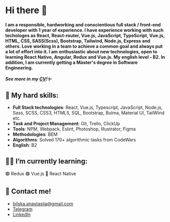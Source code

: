 # Hi there 👋

#### I am a responsible, hardworking and conscientious full stack / front-end developer with 1 year of experience. I have experience working with such techologes as React, React-router, Vue.js, JavaScript, TypeScript, Vue.js, HTML, CSS, SASS(Scss), Bootstrap, Tailwind, Node.js, Express and others. Love working in a team to achieve a common goal and always put a lot of effort into it. I am enthusiastic about new technologies, open to learning React Native, Angular, Redux and Vue.js. My english level - B2. In addition, I am currently getting a Master's degree in Software Engineering. 

***See more in my [CV](https://drive.google.com/file/d/1gOQMPn07YmSbp538cD81bUw-Y-ovFbAV/view?usp=sharing)!✨***

## :gem: My hard skills:
- **Full Stack technologies**: React, Vue.js, Typescript, JavaScript, Node.js, Sass, SCSS, CSS3, HTML5, SQL, Bootstrap, Bulma, Material UI, TailWind etc.
- **Task and Project Management**: Git, Trello, ClickUp
- **Tools**: NPM, Webpack, Eslint, Photoshop, Illustrator, Figma
- **Methodologies**: BEM
- **Algorithms**: Solved 170+ algorithmic tasks from CodeWars
- **English**: B2

## :woman_technologist: I’m currently learning:
:purple_circle: Redux
:green_circle: Vue.js
:large_blue_circle: React Native

## :incoming_envelope: Contact me!
- bilska.anastasiia@gmail.com
- [Telegram](https://t.me/AnastasiiaBilska)
- [LinkedIn](https://www.linkedin.com/in/anastasiia-bilska-08214a225/)

<!--
**anastasiia-bilska/anastasiia-bilska** is a ✨ _special_ ✨ repository because its `README.md` (this file) appears on your GitHub profile.

Here are some ideas to get you started:

- 🔭 I’m currently working on ...
- 🌱 I’m currently learning ...
- 👯 I’m looking to collaborate on ...
- 🤔 I’m looking for help with ...
- 💬 Ask me about ...
- 📫 How to reach me: ...
- 😄 Pronouns: ...
- ⚡ Fun fact: ...
-->

